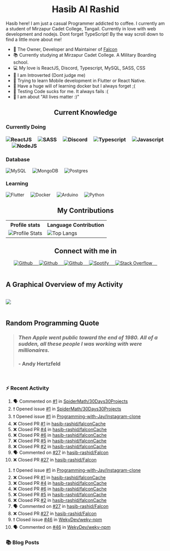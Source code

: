 <h1 align="center"><b>Hasib Al Rashid</b></h1>

<p>Hasib here! I am just a casual Programmer addicted to coffee. I currently am a student of Mirzapur Cadet College, Tangail. Currently in love with web development and nodejs. Dont forget TypeScript! By the way scroll down to find a little more about me!</p>

- 🔭 The Owner, Developer and Maintainer of [Falcon](https://github.com/hasib-rashid/Falcon)
- 📚 Currently studying at Mirzapur Cadet College. A Military Boarding school.
- 💻 My love is ReactJS, Discord, Typescript, MySQL, SASS, CSS
- 👦 I am Introverted (Dont judge me)
- 📱 Trying to learn Mobile development in Flutter or React Native.
- 🐳 Have a huge will of learning docker but I always forget ;(
- 🧪 Testing Code sucks for me. It always fails :(
- 🤼 I am about "All lives matter :)"

<h2 align="center">Current Knowledge</h2>

<h3>Currently Doing
<br>
<br>
<div>
<img src="https://img.shields.io/badge/-ReactJS-black?style=flat-square&amp;logo=React" alt="ReactJS">&nbsp;&nbsp;&nbsp;&nbsp;
<img src="https://img.shields.io/badge/-SASS-black?style=flat-square&amp;logo=SASS" alt="SASS">&nbsp;&nbsp;&nbsp;&nbsp;
<img src="https://img.shields.io/badge/-DiscordJS-black?style=flat-square&amp;logo=Discord" alt="Discord">&nbsp;&nbsp;&nbsp;&nbsp;
<img src="https://img.shields.io/badge/-Typescript-black?style=flat-square&amp;logo=Typescript" alt="Typescript">&nbsp;&nbsp;&nbsp;&nbsp;
<img src="https://img.shields.io/badge/-Javascript-black?style=flat-square&amp;logo=Javascript" alt="Javascript">&nbsp;&nbsp;&nbsp;&nbsp;
<img src="https://img.shields.io/badge/-NodeJS-black?style=flat-square&amp;logo=nodedotjs" alt="NodeJS">&nbsp;&nbsp;&nbsp;&nbsp;
</div>
<h3>Database</h3>
<div>
<img src="https://img.shields.io/badge/-MySQL-black?style=flat-square&amp;logo=mysql" alt="MySQL">&nbsp;&nbsp;&nbsp;&nbsp;
<img src="https://img.shields.io/badge/-MongoDB-black?style=flat-square&amp;logo=mongodb" alt="MongoDB">&nbsp;&nbsp;&nbsp;&nbsp;
<img src="https://img.shields.io/badge/-Postgres-black?style=flat-square&amp;logo=postgresql" alt="Postgres">&nbsp;&nbsp;&nbsp;&nbsp;
</div>
<h3>Learning</h3>
<div>
<img src="https://img.shields.io/badge/-Flutter-black?style=flat-square&amp;logo=flutter" alt="Flutter">&nbsp;&nbsp;&nbsp;&nbsp;
<img src="https://img.shields.io/badge/-Docker-black?style=flat-square&amp;logo=docker" alt="Docker">&nbsp;&nbsp;&nbsp;&nbsp;
<img src="https://img.shields.io/badge/-Arduino-black?style=flat-square&amp;logo=arduino" alt="Arduino">&nbsp;&nbsp;&nbsp;&nbsp;
<img src="https://img.shields.io/badge/-Python-black?style=flat-square&amp;logo=python" alt="Python">&nbsp;&nbsp;&nbsp;&nbsp;
</div>

<h2 align="center">My Contributions</h2>
<p align="center">
   <table>
      <tr>
       <th>Profile stats  </th>
       <th>Language Contribution</th>
     </tr>
      <tr>
       <td><img alt="Profile Stats" src="https://github-readme-stats.vercel.app/api?username=hasib-rashid&show_icons=true&theme=tokyonight"> </td>
       <td><img alt="Top Langs" src="https://github-readme-stats.vercel.app/api/top-langs/?username=hasib-rashid&langs_count=10&theme=tokyonight&layout=compact&hide=html"> </td>
     </tr>
   </table>
</p>

<h2 align="center">Connect with me in</h2>
<div align="center">
<a href="https://github.com/hasib-rashid">
  <img src="https://img.shields.io/badge/-Github-black?style=flat-square&amp;logo=github" alt="Github">&nbsp;&nbsp;&nbsp;&nbsp;
</a>
<a href="https://hasibrashid.tk">
  <img src="https://img.shields.io/badge/-Website-black?style=flat-square&amp;logo=circle" alt="Github">&nbsp;&nbsp;&nbsp;&nbsp;
</a><a href="https://dev.to/hasibrashid">
  <img src="https://img.shields.io/badge/-Dev.to-black?style=flat-square&amp;logo=dev.to" alt="Github">&nbsp;&nbsp;&nbsp;&nbsp;
</a><a href="https://open.spotify.com/user/2gm5rrycgg6pu4rdxq3tcc9lx">
  <img src="https://img.shields.io/badge/-Spotify-black?style=flat-square&amp;logo=spotify" alt="Spotify">&nbsp;&nbsp;&nbsp;&nbsp;
</a><a href="https://github.com/hasib-rashid">
  <img src="https://img.shields.io/badge/-Stack Overflow-black?style=flat-square&amp;logo=stack-overflow" alt="Stack Overflow">&nbsp;&nbsp;&nbsp;&nbsp;
</a>
</div>

<br>
<h2>A Graphical Overview of my Activity</h2>
<br>
<img src="https://activity-graph.herokuapp.com/graph?username=hasib-rashid&theme=github"></img>

<br>
<br>
<h2>Random Programming Quote</h2>


<!--PROGRAMMING-QUOTE-BOT:start-->
<blockquote> <h3> <i> Then Apple went public toward the end of 1980. All of a sudden, all these people I was working with were millionaires. </i> </h3>
<h3> - <b>Andy Hertzfeld</b> </h3> </blockquote>
<br>
<!--PROGRAMMING-QUOTE-BOT:end-->

### :zap: Recent Activity

<!--START_SECTION:activity-->
1. 🗣 Commented on [#1](https://github.com/SpiderMath/30Days30Projects/issues/1) in [SpiderMath/30Days30Projects](https://github.com/SpiderMath/30Days30Projects)
2. ❗️ Opened issue [#1](https://github.com/SpiderMath/30Days30Projects/issues/1) in [SpiderMath/30Days30Projects](https://github.com/SpiderMath/30Days30Projects)
3. ❗️ Opened issue [#1](https://github.com/Programming-with-Jay/Instagram-clone/issues/1) in [Programming-with-Jay/Instagram-clone](https://github.com/Programming-with-Jay/Instagram-clone)
4. ❌ Closed PR [#1](https://github.com/hasib-rashid/falconCache/pull/1) in [hasib-rashid/falconCache](https://github.com/hasib-rashid/falconCache)
5. ❌ Closed PR [#4](https://github.com/hasib-rashid/falconCache/pull/4) in [hasib-rashid/falconCache](https://github.com/hasib-rashid/falconCache)
6. ❌ Closed PR [#6](https://github.com/hasib-rashid/falconCache/pull/6) in [hasib-rashid/falconCache](https://github.com/hasib-rashid/falconCache)
7. ❌ Closed PR [#5](https://github.com/hasib-rashid/falconCache/pull/5) in [hasib-rashid/falconCache](https://github.com/hasib-rashid/falconCache)
8. ❌ Closed PR [#2](https://github.com/hasib-rashid/falconCache/pull/2) in [hasib-rashid/falconCache](https://github.com/hasib-rashid/falconCache)
9. 🗣 Commented on [#27](https://github.com/hasib-rashid/Falcon/issues/27) in [hasib-rashid/Falcon](https://github.com/hasib-rashid/Falcon)
10. ❌ Closed PR [#27](https://github.com/hasib-rashid/Falcon/pull/27) in [hasib-rashid/Falcon](https://github.com/hasib-rashid/Falcon)
<!--END_SECTION:activity-->
1. ❗️ Opened issue [#1](https://github.com/Programming-with-Jay/Instagram-clone/issues/1) in [Programming-with-Jay/Instagram-clone](https://github.com/Programming-with-Jay/Instagram-clone)
2. ❌ Closed PR [#1](https://github.com/hasib-rashid/falconCache/pull/1) in [hasib-rashid/falconCache](https://github.com/hasib-rashid/falconCache)
3. ❌ Closed PR [#4](https://github.com/hasib-rashid/falconCache/pull/4) in [hasib-rashid/falconCache](https://github.com/hasib-rashid/falconCache)
4. ❌ Closed PR [#6](https://github.com/hasib-rashid/falconCache/pull/6) in [hasib-rashid/falconCache](https://github.com/hasib-rashid/falconCache)
5. ❌ Closed PR [#5](https://github.com/hasib-rashid/falconCache/pull/5) in [hasib-rashid/falconCache](https://github.com/hasib-rashid/falconCache)
6. ❌ Closed PR [#2](https://github.com/hasib-rashid/falconCache/pull/2) in [hasib-rashid/falconCache](https://github.com/hasib-rashid/falconCache)
7. 🗣 Commented on [#27](https://github.com/hasib-rashid/Falcon/issues/27) in [hasib-rashid/Falcon](https://github.com/hasib-rashid/Falcon)
8. ❌ Closed PR [#27](https://github.com/hasib-rashid/Falcon/pull/27) in [hasib-rashid/Falcon](https://github.com/hasib-rashid/Falcon)
9. ❗️ Closed issue [#46](https://github.com/WekyDev/weky-npm/issues/46) in [WekyDev/weky-npm](https://github.com/WekyDev/weky-npm)
10. 🗣 Commented on [#46](https://github.com/WekyDev/weky-npm/issues/46) in [WekyDev/weky-npm](https://github.com/WekyDev/weky-npm)
<!-- END_SECTION:activity -->

### 📚 Blog Posts

<!-- BLOG-POST-LIST:START -->
<!-- BLOG-POST-LIST:END -->
